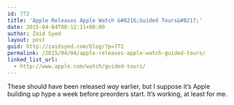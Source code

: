 ```yaml
---
id: 772
title: 'Apple Releases Apple Watch &#8216;Guided Tours&#8217;'
date: 2015-04-04T08:12:11+00:00
author: Zaid Syed
layout: post
guid: http://zaidsyed.com/blog/?p=772
permalink: /2015/04/04/apple-releases-apple-watch-guided-tours/
linked_list_url:
  - http://www.apple.com/watch/guided-tours/
---
```

These should have been released _way_ earlier, but I suppose it&#8217;s Apple building up hype a week before preorders start. It&#8217;s working, at least for me.